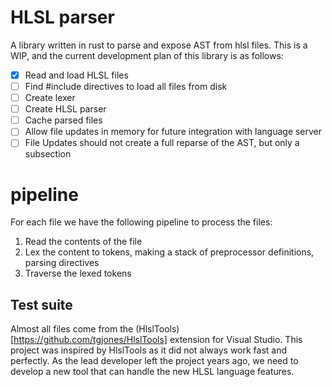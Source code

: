# HLSL parser

A library written in rust to parse and expose AST from hlsl files. This is a WIP, and the current development plan of this library is as follows:

- [x] Read and load HLSL files
- [ ] Find #include directives to load all files from disk
- [ ] Create lexer
- [ ] Create HLSL parser
- [ ] Cache parsed files
- [ ] Allow file updates in memory for future integration with language server
- [ ] File Updates should not create a full reparse of the AST, but only a subsection

# pipeline
For each file we have the following pipeline to process the files:

1. Read the contents of the file
2. Lex the content to tokens, making a stack of preprocessor definitions, parsing directives 
3. Traverse the lexed tokens 

## Test suite

Almost all files come from the (HlslTools)[https://github.com/tgjones/HlslTools] extension for Visual Studio. This project was inspired by HlslTools as it did not always work fast and perfectly. As the lead developer left the project years ago, we need to develop a new tool that can handle the new HLSL language features.